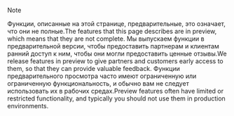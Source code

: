 > [!Note]
> <span data-ttu-id="fb70c-101">Функции, описанные на этой странице, предварительные, это означает, что они не полные.</span><span class="sxs-lookup"><span data-stu-id="fb70c-101">The features that this page describes are in preview, which means that they are not complete.</span></span> <span data-ttu-id="fb70c-102">Мы выпускаем функции в предварительной версии, чтобы предоставить партнерам и клиентам ранний доступ к ним, чтобы они могли предоставить ценные отзывы.</span><span class="sxs-lookup"><span data-stu-id="fb70c-102">We release features in preview to give partners and customers early access to them, so that they can provide valuable feedback.</span></span> <span data-ttu-id="fb70c-103">Функции предварительного просмотра часто имеют ограниченную или ограниченную функциональность, и обычно вам не следует использовать их в рабочих средах.</span><span class="sxs-lookup"><span data-stu-id="fb70c-103">Preview features often have limited or restricted functionality, and typically you should not use them in production environments.</span></span>